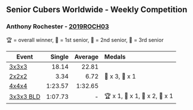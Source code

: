 ## Senior Cubers Worldwide - Weekly Competition
### Anthony Rochester - [2019ROCH03](https://www.worldcubeassociation.org/persons/2019ROCH03)

🏆 = overall winner, 🥇 = 1st senior, 🥈 = 2nd senior, 🥉 = 3rd senior

| Event | Single | Average | Medals |
| -- | --: | --: | :-- |
| [3x3x3](anthony_rochester/333.md) | 18.14 | 22.81 |  |
| [2x2x2](anthony_rochester/222.md) | 3.34 | 6.72 | 🥈 x 3, 🥉 x 1 |
| [4x4x4](anthony_rochester/444.md) | 1:23.57 | 1:32.65 |  |
| [3x3x3 BLD](anthony_rochester/333bf.md) | 1:07.73 | - | 🏆 x 1, 🥇 x 1, 🥈 x 2, 🥉 x 1 |

<!-- Global site tag (gtag.js) - Google Analytics -->
<script async src="https://www.googletagmanager.com/gtag/js?id=UA-86348435-3"></script>
<script>window.dataLayer = window.dataLayer || []; function gtag() {dataLayer.push(arguments);} gtag('js', new Date()); gtag('config', 'UA-86348435-3');</script>
